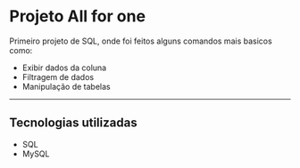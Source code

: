 # Projeto All for one
Primeiro projeto de SQL, onde foi feitos alguns comandos mais basicos como:
   - Exibir dados da coluna
   - Filtragem de dados
   - Manipulação de tabelas

---
## Tecnologias utilizadas
 - SQL
 - MySQL
